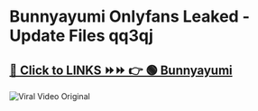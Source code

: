 
 # Bunnyayumi Onlyfans Leaked - Update Files qq3qj

## <h2><a href="https://clipsfans.com/Bunnyayumi&ref=git">🔗 Click to LINKS ⏩⏩ 👉 🟢 Bunnyayumi </a></h2>

<a href="https://clipsfans.com/Bunnyayumi&ref=git" rel="nofollow" data-target="animated-image.originalLink"><img src="https://i.ibb.co.com/xMMVF88/686577567.gif" alt="Viral Video Original" style="max-width: 100%; display: inline-block;" data-target="animated-image.originalImage"></a>

